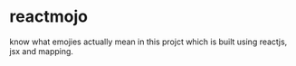 # reactmojo
know what emojies actually mean in this projct which is built using reactjs, jsx and mapping.
